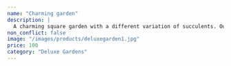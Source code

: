 ```yaml
---
name: "Charming garden"
description: |
  A charming square garden with a different variation of succulents. Our deluxe gardens would make a beautiful center piece for any occasion.
non_conflict: false
image: "/images/products/deluxegarden1.jpg"
price: 100
category: "Deluxe Gardens"
---
```

